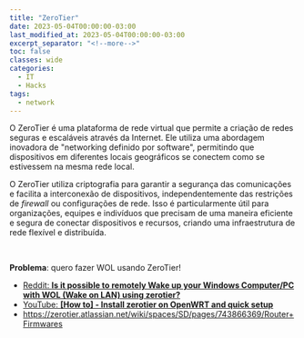 ```yaml
---
title: "ZeroTier"
date: 2023-05-04T00:00:00-03:00
last_modified_at: 2023-05-04T00:00:00-03:00
excerpt_separator: "<!--more-->"
toc: false
classes: wide
categories:
  - IT
  - Hacks
tags:
  - network
---
```


O ZeroTier é uma plataforma de rede virtual que permite a criação de redes seguras e escaláveis através da Internet. Ele utiliza uma abordagem inovadora de "networking definido por software", permitindo que dispositivos em diferentes locais geográficos se conectem como se estivessem na mesma rede local.

O ZeroTier utiliza criptografia para garantir a segurança das comunicações e facilita a interconexão de dispositivos, independentemente das restrições de _firewall_ ou configurações de rede. Isso é particularmente útil para organizações, equipes e indivíduos que precisam de uma maneira eficiente e segura de conectar dispositivos e recursos, criando uma infraestrutura de rede flexível e distribuída.

<br>

**Problema**: quero fazer WOL usando ZeroTier!

- [Reddit: **Is it possible to remotely Wake up your Windows Computer/PC with WOL (Wake on LAN) using zerotier?**](https://www.reddit.com/r/zerotier/comments/emdbzw/is_it_possible_to_remotely_wake_up_your_windows/)
- [YouTube: **[How to] - Install zerotier on OpenWRT and quick setup**](https://www.youtube.com/watch?v=13uaEwRdzoM)
- https://zerotier.atlassian.net/wiki/spaces/SD/pages/743866369/Router+Firmwares
